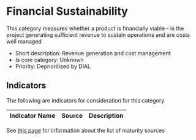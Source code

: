 # Financial Sustainability

This category measures whether a product is financially viable - is the project generating
sufficient revenue to sustain operations and are costs well managed

* Short description: Revenue generation and cost management
* Is core category: Unknown
* Priority: Deprioritized by DIAL


## Indicators

The following are indicators for consideration for this category

| Indicator Name | Source | Description | 
| --- | --- | --- |


See [this page](sources.md) for information about the list of maturity sources